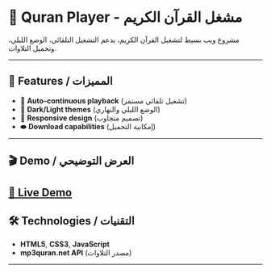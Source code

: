 # 🕌 Quran Player - مشغل القرآن الكريم

مشروع ويب بسيط لتشغيل القرآن الكريم، يدعم التشغيل التلقائي، الوضع الليلي، وتحميل التلاوات.

---

## 📌 Features / المميزات

- 🔄 **Auto-continuous playback** (تشغيل تلقائي مستمر)
- 🌙 **Dark/Light themes** (الوضع الليلي والنهاري)
- 📱 **Responsive design** (تصميم متجاوب)
- ⬬ **Download capabilities** (إمكانية التحميل)

---

## 🎬 Demo / العرض التوضيحي

[🔗 Live Demo]( https://salah-eddine-program.github.io/The-Reciters-Library_V_0.1/ )  
---

## 🛠 Technologies / التقنيات

- **HTML5**, **CSS3**, **JavaScript**
- **mp3quran.net API** (مصدر التلاوات)

---
